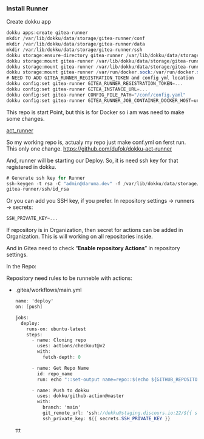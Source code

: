 ### Install Runner

Create dokku app

```csharp
dokku apps:create gitea-runner
mkdir /var/lib/dokku/data/storage/gitea-runner/conf
mkdir /var/lib/dokku/data/storage/gitea-runner/data
mkdir /var/lib/dokku/data/storage/gitea-runner/ssh
dokku storage:ensure-directory gitea-runner /var/lib/dokku/data/storage/gitea-runner
dokku storage:mount gitea-runner /var/lib/dokku/data/storage/gitea-runner/conf/:/conf/
dokku storage:mount gitea-runner /var/lib/dokku/data/storage/gitea-runner/data/:/data/
dokku storage:mount gitea-runner /var/run/docker.sock:/var/run/docker.sock
# NEED TO ADD GITEA_RUNNER_REGISTRATION_TOKEN and config yml location
dokku config:set gitea-runner GITEA_RUNNER_REGISTRATION_TOKEN=...
dokku config:set gitea-runner GITEA_INSTANCE_URL=...
dokku config:set gitea-runner CONFIG_FILE_PATH="/conf/config.yaml"
dokku config:set gitea-runner GITEA_RUNNER_JOB_CONTAINER_DOCKER_HOST=unix:///var/run/docker.sock

```

This repo is start Point, but this is for Docker so i am was need to make some changes.

[act_runner](https://gitea.com/gitea/act_runner)

So my working repo is, actualy my repo just make conf.yml on ferst run. This only one change.
https://github.com/dufok/dokku-act-runner

And, runner will be starting our Deploy. So, it is need ssh key for that registered in dokku.

```csharp
# Generate ssh key for Runner
ssh-keygen -t rsa -C "admin@daruma.dev" -f /var/lib/dokku/data/storage/
gitea-runner/ssh/id_rsa
```

Or you can add you SSH key, if you prefer. In repository settings → runners → secrets:

```csharp
SSH_PRIVATE_KEY=...
```

If repository is in Organization, then secret for actions can be added in Organization. This is will working on all repositories inside.

And in Gitea need to check “**Enable repository Actions**” in repository settings.

In the Repo:

Repository need rules to be runneble with actions:

- .gitea/workflows/main.yml
    
    ```csharp
    name: 'deploy'
    on: [push]
    
    jobs:
      deploy:
        runs-on: ubuntu-latest
        steps:
          - name: Cloning repo
            uses: actions/checkout@v2
            with:
              fetch-depth: 0
    
          - name: Get Repo Name
            id: repo_name
            run: echo "::set-output name=repo::$(echo ${GITHUB_REPOSITORY##*/})"
    
          - name: Push to dokku
            uses: dokku/github-action@master
            with:
              branch: 'main'
              git_remote_url: 'ssh://dokku@staging.discours.io:22/${{ steps.repo_name.outputs.repo }}'
              ssh_private_key: ${{ secrets.SSH_PRIVATE_KEY }}
    ```

    ttt